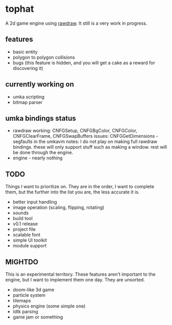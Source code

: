 # tophat
A 2d game engine using [rawdraw](https://github.com/cntools/rawdraw). It still is a very work in progress.

## features

- basic entity
- polygon to polygon collisions
- bugs (this feature is hidden, and you will get a cake as a reward for discovering it)

## currently working on

- umka scripting
- bitmap parser

## umka bindings status

- rawdraw
    working: CNFGSetup, CNFGBgColor, CNFGColor, CNFGClearFrame, CNFGSwapBuffers
    issues: CNFGGetDimensions - segfaults in the umkavm
    notes: I do not play on making full rawdraw bindings. these will only support stuff such as making a window. rest will be done through the engine.
- engine - nearly nothing

## TODO

Things I want to prioritize on. They are in the order, I want to complete them, but the further into the list you are, the less accurate it is.

- better input handling
- image operation (scaling, flipping, rotating)
- sounds
- build tool
- v0.1 release
- project file
- scalable font
- simple UI toolkit
- module support

## MIGHTDO

This is an experimental territory. These features aren't important to the engine, but I want to implement them one day. They are unsorted.

- doom-like 3d game
- particle system
- tilemaps
- physics engine (some simple one)
- ldtk parsing
- game jam or something
